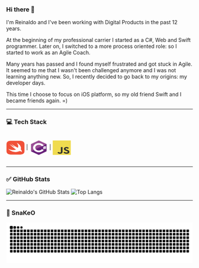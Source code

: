 ### Hi there 👋

I'm Reinaldo and I've been working with Digital Products in the past 12 years. 

At the beginning of my professional carrier I started as a C#, Web and Swift programmer. Later on, I switched to a more process oriented role: so I started to work as an Agile Coach. 

Many years has passed and I found myself frustrated and got stuck in Agile. It seemed to me that I wasn't been challenged anymore and I was not learning anything new. So, I recently decided to go back to my origins: my developer days.

This time I choose to focus on iOS platform, so my old friend Swift and I became friends again. =)
<br/><hr>

### 💻 Tech Stack 

<div stile="display: inline_block"><br/>
  <img align="center" alt="Srbentu-Swift" height="40" width="50" src="https://raw.githubusercontent.com/devicons/devicon/master/icons/swift/swift-original.svg"> | 
  <img align="center" alt="Srbentu-Csharp" height="40" width="50" src="https://raw.githubusercontent.com/devicons/devicon/master/icons/csharp/csharp-original.svg"> | 
  <img align="center" alt="Srbentu-Js" height="40" width="50" src="https://raw.githubusercontent.com/devicons/devicon/master/icons/javascript/javascript-original.svg">
</div>
<br/><hr>

### ✅ GitHub Stats 
  ![Reinaldo's GitHub Stats](https://github-readme-stats.vercel.app/api?username=reicamargo&show_icons=true&theme=dracula)
  ![Top Langs](https://github-readme-stats.vercel.app/api/top-langs/?username=reicamargo&layout=donut&show_icons=true&theme=dracula)
<br/><hr>

### 🐍 SnaKeO
 <picture>
  <source media="(prefers-color-scheme: dark)" srcset="https://raw.githubusercontent.com/reicamargo/reicamargo/output/github-contribution-grid-snake-dark.svg">
  <source media="(prefers-color-scheme: light)" srcset="https://raw.githubusercontent.com/reicamargo/reicamargo/output/github-contribution-grid-snake.svg">
  <img alt="github contribution grid snake animation" src="https://raw.githubusercontent.com/reicamargo/reicamargo/output/github-contribution-grid-snake.svg">
</picture>
